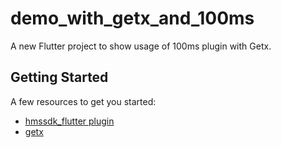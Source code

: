 # demo_with_getx_and_100ms

A new Flutter project to show usage of 100ms plugin with Getx.

## Getting Started



A few resources to get you started:

- [hmssdk_flutter plugin](https://pub.dev/packages/hmssdk_flutter)
- [getx](https://pub.dev/packages/get)


